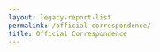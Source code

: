 ```yaml
---
layout: legacy-report-list
permalink: /official-correspondence/
title: Official Correspondence
---
```

